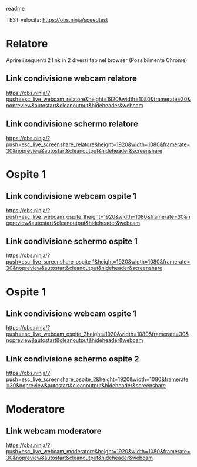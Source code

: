 readme

TEST velocità:
https://obs.ninja/speedtest



# Relatore
Aprire i seguenti 2 link in 2 diversi tab nel browser (Possibilmente Chrome) 

## Link condivisione webcam relatore
https://obs.ninja/?push=esc_live_webcam_relatore&height=1920&width=1080&framerate=30&nopreview&autostart&cleanoutput&hideheader&webcam

## Link condivisione schermo relatore
https://obs.ninja/?push=esc_live_screenshare_relatore&height=1920&width=1080&framerate=30&nopreview&autostart&cleanoutput&hideheader&screenshare

# Ospite 1

## Link condivisione webcam ospite 1
https://obs.ninja/?push=esc_live_webcam_ospite_1height=1920&width=1080&framerate=30&nopreview&autostart&cleanoutput&hideheader&webcam

## Link condivisione schermo ospite 1
https://obs.ninja/?push=esc_live_screenshare_ospite_1&height=1920&width=1080&framerate=30&nopreview&autostart&cleanoutput&hideheader&screenshare

# Ospite 1

## Link condivisione webcam ospite 1
https://obs.ninja/?push=esc_live_webcam_ospite_2height=1920&width=1080&framerate=30&nopreview&autostart&cleanoutput&hideheader&webcam

## Link condivisione schermo ospite 2
https://obs.ninja/?push=esc_live_screenshare_ospite_2&height=1920&width=1080&framerate=30&nopreview&autostart&cleanoutput&hideheader&screenshare

# Moderatore

## Link webcam moderatore
https://obs.ninja/?push=esc_live_webcam_moderatore&height=1920&width=1080&framerate=30&nopreview&autostart&cleanoutput&hideheader&webcam
